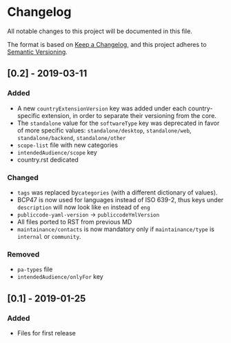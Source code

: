 # Changelog
All notable changes to this project will be documented in this file.

The format is based on [Keep a Changelog](https://keepachangelog.com/en/1.0.0/),
and this project adheres to [Semantic Versioning](https://semver.org/spec/v2.0.0.html).


## [0.2] - 2019-03-11
### Added
- A new `countryExtensionVersion` key was added under each country-specific extension, in order to separate their versioning from the core.
- The `standalone` value for the `softwareType` key was deprecated in favor of more specific values: `standalone/desktop`, `standalone/web`, `standalone/backend`, `standalone/other`
- `scope-list` file with new categories 
- `intendedAudience/scope` key
- country.rst dedicated

### Changed
- `tags` was replaced by`categories` (with a different dictionary of values).
- BCP47 is now used for languages instead of ISO 639-2, thus keys under `description` will now look like `en` instead of `eng`
- `publiccode-yaml-version` -> `publiccodeYmlVersion`
- All files ported to RST from previous MD
- `maintainance/contacts` is now mandatory only if `maintainance/type` is `internal` or `community`.

### Removed
- `pa-types` file 
- `intendedAudience/onlyFor` key

## [0.1] - 2019-01-25
### Added
- Files for first release
